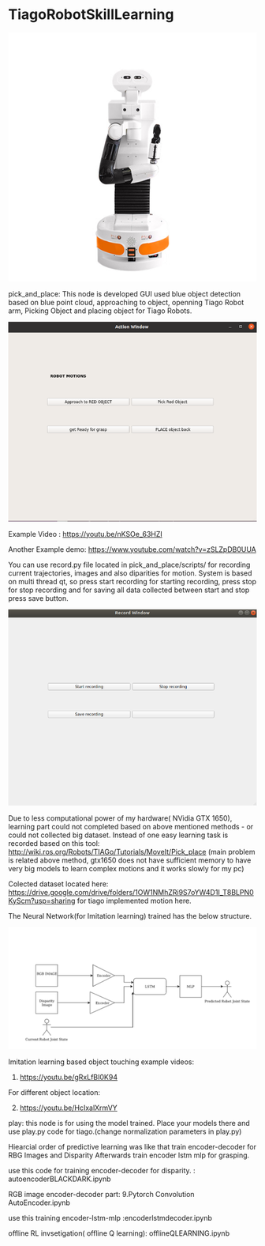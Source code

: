 # TiagoRobotSkillLearning
![Alt Text](https://github.com/btknzn/TiagoRobotSkillLearning/blob/main/TIAGo-Research.jpg)


pick_and_place: This node is developed GUI used blue object detection based on blue point cloud, approaching to object, openning Tiago Robot arm, Picking Object and
placing object for Tiago Robots. 

![Alt Text](https://github.com/btknzn/TiagoRobotSkillLearning/blob/main/tiagoactionGUI.png)

Example Video : https://youtu.be/nKSOe_63HZI


Another Example demo: https://www.youtube.com/watch?v=zSLZpDB0UUA



You can use record.py file located in pick_and_place/scripts/ for recording current trajectories, images and also diparities for motion. System is based on multi thread qt, so press start recording for starting recording, press stop for stop recording and for saving all data collected between start and stop press save button.


![Alt Text](https://github.com/btknzn/TiagoRobotSkillLearning/blob/main/record.png)


Due to less computational power of my hardware( NVidia GTX 1650), learning part could not completed based on above mentioned methods - or could not collected big dataset. Instead of one easy learning task is recorded based on this tool: http://wiki.ros.org/Robots/TIAGo/Tutorials/MoveIt/Pick_place
(main problem is related above method, gtx1650 does not have sufficient memory to have very big models to learn complex motions and it works slowly for my pc) 

Colected dataset located here: https://drive.google.com/drive/folders/1OW1NMhZRi9S7oYW4D1I_T8BLPN0KyScm?usp=sharing for tiago implemented motion here.



The Neural Network(for Imitation learning) trained has the below structure.


![Alt Text](https://github.com/btknzn/TiagoRobotSkillLearning/blob/main/PredictiveLearningArct.png)

Imitation learning based object touching example videos:

1. https://youtu.be/gRxLfBI0K94

For different object location:

2. https://youtu.be/HcIxalXrmVY

play: this node is for using the model trained. Place your models there and use play.py code for tiago.(change normalization parameters in play.py)

Hiearcial order of predictive learning was like that train encoder-decoder for RBG Images and Disparity
Afterwards train encoder lstm mlp for grasping.
  
use this code for training encoder-decoder for disparity. : autoencoderBLACKDARK.ipynb 

RGB image encoder-decoder part: 9.Pytorch Convolution AutoEncoder.ipynb 

use this training encoder-lstm-mlp :encoderlstmdecoder.ipynb

offline RL invsetigation( offline Q learning): offlineQLEARNING.ipynb


